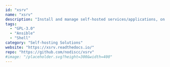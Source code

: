 ```yaml
---
id: "xsrv"
name: "xsrv"
description: "Install and manage self-hosted services/applications, on your own server(s)."
tags:
  - "GPL-3.0"
  - "Ansible"
  - "Shell"
category: "Self-hosting Solutions"
website: "https://xsrv.readthedocs.io/"
repo: "https://github.com/nodiscc/xsrv"
#image: "/placeholder.svg?height=300&width=400"
---
```


